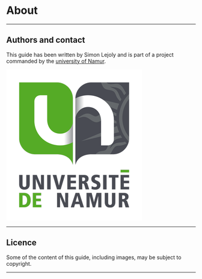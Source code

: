# About
---

## Authors and contact

This guide has been written by Simon Lejoly and is part of a project commanded by the [university of Namur](https://www.unamur.be).

![UNamur logo](./resources/images/unamur.png)

---

## Licence

Some of the content of this guide, including images, may be subject to copyright.

---
